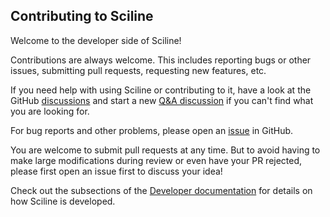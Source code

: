 ## Contributing to Sciline

Welcome to the developer side of Sciline!

Contributions are always welcome.
This includes reporting bugs or other issues, submitting pull requests, requesting new features, etc.

If you need help with using Sciline or contributing to it, have a look at the GitHub [discussions](https://github.com/scipp/sciline/discussions) and start a new [Q&A discussion](https://github.com/scipp/sciline/discussions/categories/q-a) if you can't find what you are looking for.

For bug reports and other problems, please open an [issue](https://github.com/scipp/sciline/issues/new) in GitHub.

You are welcome to submit pull requests at any time.
But to avoid having to make large modifications during review or even have your PR rejected, please first open an issue first to discuss your idea!

Check out the subsections of the [Developer documentation](https://scipp.github.io/sciline/developer/index.html) for details on how Sciline is developed.
